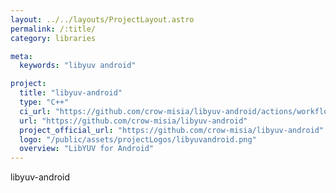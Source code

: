 ```yaml
---
layout: ../../layouts/ProjectLayout.astro
permalink: /:title/
category: libraries

meta:
  keywords: "libyuv android"

project:
  title: "libyuv-android"
  type: "C++"
  ci_url: "https://github.com/crow-misia/libyuv-android/actions/workflows/android.yml"
  url: "https://github.com/crow-misia/libyuv-android"
  project_official_url: "https://github.com/crow-misia/libyuv-android"
  logo: "/public/assets/projectLogos/libyuvandroid.png"
  overview: "LibYUV for Android"
---
```


<p>libyuv-android</p>
